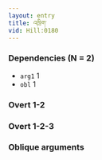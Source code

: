 ```yaml
---
layout: entry
title: འཁྲིག་
vid: Hill:0180
---
```

### Dependencies (N = 2)
* `arg1` 1
* `obl` 1


### Overt 1-2


### Overt 1-2-3


### Oblique arguments

